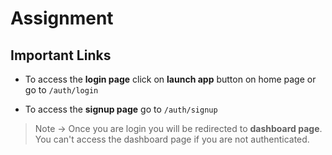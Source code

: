 # Assignment

## Important Links

- To access the **login page** click on **launch app** button on home page or go to ``/auth/login``

- To access the **signup page** go to ``/auth/signup``

> Note -> Once you are login you will be redirected to **dashboard page**.
> You can't access the dashboard page if you are not authenticated.
